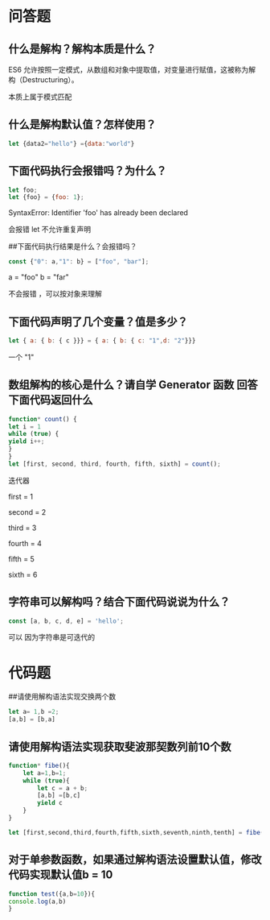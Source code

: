 # 问答题
## 什么是解构？解构本质是什么？
ES6 允许按照一定模式，从数组和对象中提取值，对变量进行赋值，这被称为解构（Destructuring）。

本质上属于模式匹配

## 什么是解构默认值？怎样使用？

```javascript
let {data2="hello"} ={data:"world"}
```
## 下面代码执行会报错吗？为什么？

```javascript
let foo;
let {foo} = {foo: 1};
```

SyntaxError: Identifier 'foo' has already been declared

会报错 let 不允许重复声明

##下面代码执行结果是什么？会报错吗？

```javascript
const {"0": a,"1": b} = ["foo", "bar"];
```
a = "foo"
b = "far"

不会报错 ，可以按对象来理解

## 下面代码声明了几个变量？值是多少？

```javascript
let { a: { b: { c }}} = { a: { b: { c: "1",d: "2"}}}
```

一个 "1"

## 数组解构的核心是什么？请自学 Generator 函数 回答下面代码返回什么

```javascript
function* count() {
let i = 1
while (true) {
yield i++;
}
}
let [first, second, third, fourth, fifth, sixth] = count();
```
迭代器

first = 1 

second = 2

third = 3

fourth = 4

fifth = 5

sixth = 6

## 字符串可以解构吗？结合下面代码说说为什么？

```javascript
const [a, b, c, d, e] = 'hello';
```
可以 因为字符串是可迭代的

# 代码题

##请使用解构语法实现交换两个数

```javascript
let a= 1,b =2;
[a,b] = [b,a]

```
## 请使用解构语法实现获取斐波那契数列前10个数

```javascript
function* fibe(){
    let a=1,b=1;
    while (true){
        let c = a + b;
        [a,b] =[b,c]
        yield c
    }
}

let [first,second,third,fourth,fifth,sixth,seventh,ninth,tenth] = fibe()

```
## 对于单参数函数，如果通过解构语法设置默认值，修改代码实现默认值b = 10
```javascript
function test({a,b=10}){
console.log(a,b)
}
```